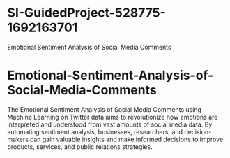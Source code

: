 # SI-GuidedProject-528775-1692163701
Emotional Sentiment Analysis of Social Media Comments
# Emotional-Sentiment-Analysis-of-Social-Media-Comments
The Emotional Sentiment Analysis of Social Media Comments using Machine Learning on Twitter data aims to revolutionize how emotions are interpreted and understood from vast amounts of social media data. By automating sentiment analysis, businesses, researchers, and decision-makers can gain valuable insights and make informed decisions to improve products, services, and public relations strategies.



